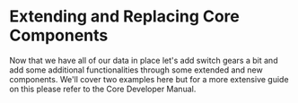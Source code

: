 # Extending and Replacing Core Components 

Now that we have all of our data in place let's add switch gears a bit and add some additional functionalities through some extended and new components. We'll cover two examples here but for a more extensive guide on this please refer to the Core Developer Manual.